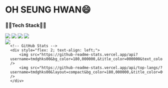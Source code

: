 # OH SEUNG HWAN😄

<h3>💪🏻Tech Stack💪🏻</h3>
<div align="left">
    <img src="https://img.shields.io/badge/Java-007396?style=for-the-badge&logo=Java&logoColor=white">
    <img src="https://img.shields.io/badge/Spring-6DB33F?style=for-the-badge&logo=Spring&logoColor=white">
    <img src="https://img.shields.io/badge/Github-181717?style=for-the-badge&logo=Github&logoColor=white">
    <img src="https://img.shields.io/badge/Notion-000000?style=for-the-badge&logo=Notion&logoColor=white">
</div>

<div style="display: flex; justify-content: space-between; align-items: flex-start;">
    <!-- Baekjoon Tier -->
    <div style="flex: 1; text-align: left;">
        <img src="http://mazassumnida.wtf/api/v2/generate_badge?boj=wxtq12" />
    </div>

    <!-- GitHub Stats -->
    <div style="flex: 2; text-align: left;">
        <img src="https://github-readme-stats.vercel.app/api?username=tmdghks00&bg_color=180,000000,&title_color=000000&text_color=000000" />
        <img src="https://github-readme-stats.vercel.app/api/top-langs/?username=tmdghks00&layout=compact&bg_color=180,000000,&title_color=000000&text_color=000000" />
    </div>
</div>

